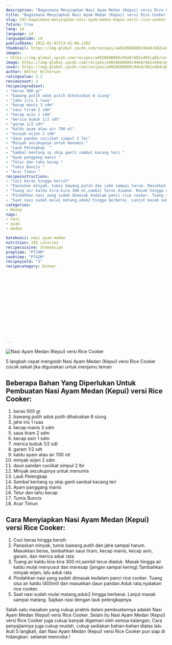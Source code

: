 ```yaml
---
description: "Bagaimana Menyiapkan Nasi Ayam Medan (Kepui) versi Rice Cooker Anti Gagal"
title: "Bagaimana Menyiapkan Nasi Ayam Medan (Kepui) versi Rice Cooker Anti Gagal"
slug: 543-bagaimana-menyiapkan-nasi-ayam-medan-kepui-versi-rice-cooker-anti-gagal
future: true
lang: id
language: id
languageCode: id
publishDate: 2022-01-01T13:42:08.139Z 
thumbnail: https://img-global.cpcdn.com/recipes/a4020680889c94e0/682x484cq65/nasi-ayam-medan-kepui-versi-rice-cooker-foto-resep-utama.png
images:
- https://img-global.cpcdn.com/recipes/a4020680889c94e0/682x484cq65/nasi-ayam-medan-kepui-versi-rice-cooker-foto-resep-utama.png
image: https://img-global.cpcdn.com/recipes/a4020680889c94e0/682x484cq65/nasi-ayam-medan-kepui-versi-rice-cooker-foto-resep-utama.png
cover: https://img-global.cpcdn.com/recipes/a4020680889c94e0/682x484cq65/nasi-ayam-medan-kepui-versi-rice-cooker-foto-resep-utama.png
author: Walter Wilkerson
ratingvalue: 3.2
reviewcount: 3
recipeingredient:
- "beras 500 gr"
- "bawang putih aduk putih dihaluskan 6 siung"
- "jahe iris 1 ruas"
- "kecap manis 3 sdm"
- "saus tiram 2 sdm"
- "kecap asin 1 sdm"
- "merica bubuk 1/2 sdt"
- "garam 1/2 sdt"
- "kaldu ayam atau air 700 ml"
- "minyak wijen 2 sdm"
- "daun pandan cuciikat simpul 2 lbr"
- "Minyak secukupnya untuk menumis "
- "Lauk Pelengkap  "
- "Sambal kentang sy skip ganti sambal kacang teri "
- "Ayam panggang manis "
- "Telur dan tahu kecap "
- "Tumis Buncis "
- "Acar Timun "
recipeinstructions:
- "Cuci beras hingga bersih"
- "Panaskan minyak, tumis bawang putih dan jahe sampai harum. Masukkan beras, tambahkan saus tiram, kecap manis, kecap asin, garam, dan merica aduk rata"
- "Tuang air kaldu kira-kira 300 ml,sambil terus diaduk. Masak hingga air kaldu mulai menyusut dan meresap (jangan sampai kering).Tambahkan minyak wijen, lalu aduk rata"
- "Pindahkan nasi yang sudah dimasak kedalam panci rice cooker. Tuang sisa air kaldu (400ml) dan masukkan daun pandan.Aduk rata,nyalakan rice cooker."
- "Saat nasi sudah mulai matang,aduk2 hingga berberai. Lanjut masak sampai matang. Sajikan nasi dengan lauk pelengkapnya."
categories:
- Resep
tags:
- nasi
- ayam
- medan

katakunci: nasi ayam medan 
nutrition: 292 calories
recipecuisine: Indonesian
preptime: "PT29M"
cooktime: "PT42M"
recipeyield: "3"
recipecategory: Dinner


     
    
    
    
    
    
    
    
    
    
    
      
    
---
```



![Nasi Ayam Medan (Kepui) versi Rice Cooker](https://img-global.cpcdn.com/recipes/a4020680889c94e0/682x484cq65/nasi-ayam-medan-kepui-versi-rice-cooker-foto-resep-utama.png)

5 langkah cepat mengolah  Nasi Ayam Medan (Kepui) versi Rice Cooker cocok sekali jika digunakan untuk menjamu teman

<!--inarticleads1-->

## Beberapa Bahan Yang Diperlukan Untuk Pembuatan Nasi Ayam Medan (Kepui) versi Rice Cooker:

1. beras 500 gr
1. bawang putih aduk putih dihaluskan 6 siung
1. jahe iris 1 ruas
1. kecap manis 3 sdm
1. saus tiram 2 sdm
1. kecap asin 1 sdm
1. merica bubuk 1/2 sdt
1. garam 1/2 sdt
1. kaldu ayam atau air 700 ml
1. minyak wijen 2 sdm
1. daun pandan cuciikat simpul 2 lbr
1. Minyak secukupnya untuk menumis 
1. Lauk Pelengkap  
1. Sambal kentang sy skip ganti sambal kacang teri 
1. Ayam panggang manis 
1. Telur dan tahu kecap 
1. Tumis Buncis 
1. Acar Timun 



<!--inarticleads2-->

## Cara Menyiapkan Nasi Ayam Medan (Kepui) versi Rice Cooker:

1. Cuci beras hingga bersih
1. Panaskan minyak, tumis bawang putih dan jahe sampai harum. Masukkan beras, tambahkan saus tiram, kecap manis, kecap asin, garam, dan merica aduk rata
1. Tuang air kaldu kira-kira 300 ml,sambil terus diaduk. Masak hingga air kaldu mulai menyusut dan meresap (jangan sampai kering).Tambahkan minyak wijen, lalu aduk rata
1. Pindahkan nasi yang sudah dimasak kedalam panci rice cooker. Tuang sisa air kaldu (400ml) dan masukkan daun pandan.Aduk rata,nyalakan rice cooker.
1. Saat nasi sudah mulai matang,aduk2 hingga berberai. Lanjut masak sampai matang. Sajikan nasi dengan lauk pelengkapnya.




Salah satu masakan yang cukup praktis dalam pembuatannya adalah  Nasi Ayam Medan (Kepui) versi Rice Cooker. Selain itu  Nasi Ayam Medan (Kepui) versi Rice Cooker  juga cukup banyak digemari oleh semua kalangan, Cara penyajiannya juga cukup mudah, cukup sediakan bahan-bahan diatas lalu ikuti 5 langkah, dan  Nasi Ayam Medan (Kepui) versi Rice Cooker  pun siap di hidangkan. selamat mencoba !
